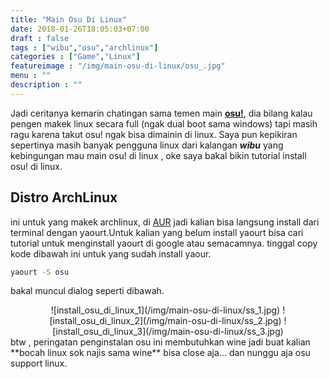 ```yaml
---
title: "Main Osu Di Linux"
date: 2018-01-26T18:05:03+07:00
draft : false
tags : ["wibu","osu","archlinux"]
categories : ["Game","Linux"]
featureimage : "/img/main-osu-di-linux/osu_.jpg"
menu : ""
description : ""
---
```

Jadi ceritanya kemarin chatingan sama temen main [**osu!**](//osu.ppy.sh/home), dia bilang kalau pengen makek linux secara full (ngak dual boot sama windows) tapi masih ragu karena takut osu! ngak bisa dimainin di linux. Saya pun kepikiran sepertinya masih banyak pengguna linux dari kalangan _**wibu**_ yang kebingungan mau main osu! di linux , oke saya bakal bikin tutorial install osu! di linux.

## Distro ArchLinux
ini untuk yang makek archlinux, di [AUR](https://aur.archlinux.org/) jadi kalian bisa langsung install dari terminal dengan  yaourt.Untuk kalian yang belum install yaourt bisa cari tutorial untuk menginstall yaourt di google atau semacamnya.
tinggal copy kode dibawah ini untuk yang sudah install yaour.
```bash
yaourt -S osu
```
bakal muncul dialog seperti dibawah.
<center>
![install_osu_di_linux_1](/img/main-osu-di-linux/ss_1.jpg)
![install_osu_di_linux_2](/img/main-osu-di-linux/ss_2.jpg)
![install_osu_di_linux_3](/img/main-osu-di-linux/ss_3.jpg)
</center>
btw , peringatan penginstalan osu ini membutuhkan wine jadi buat kalian **bocah linux sok najis sama wine** bisa close aja... dan nunggu aja osu support linux.